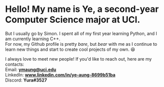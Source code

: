 # Hello! My name is Ye, a second-year Computer Science major at UCI. 

But I usually go by Simon.
I spent all of my first year learning Python, and I am currently learning C++.  
For now, my Github profile is pretty *bare*, but *bear* with me as I continue to learn new things and start to create cool projects of my own. 😆


I always love to meet new people! If you'd like to reach out, here are my contacts:  
Email: **ymaung@uci.edu**  
LinkedIn: **www.linkedin.com/in/ye-aung-8699b51ba**  
Discord: **Yura#3527**
